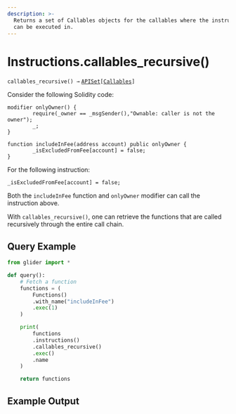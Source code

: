 ```yaml
---
description: >-
  Returns a set of Callables objects for the callables where the instructions
  can be executed in.
---
```


# Instructions.callables\_recursive()

`callables_recursive() →` [`APISet`](../iterables/apiset.md)`[`[`Callables`](../callables/)`]`&#x20;

Consider the following Solidity code:

```solidity
modifier onlyOwner() {
        require(_owner == _msgSender(),"Ownable: caller is not the owner");
        _;
}

function includeInFee(address account) public onlyOwner {
        _isExcludedFromFee[account] = false;
}
```

For the following instruction:

```solidity
_isExcludedFromFee[account] = false;
```

Both the `includeInFee` function and `onlyOwner` modifier can call the instruction above. &#x20;

With `callables_recursive()`, one can retrieve the functions that are called recursively through the entire call chain.

## Query Example

```python
from glider import *

def query():
    # Fetch a function
    functions = (
        Functions()
        .with_name("includeInFee")
        .exec(1)
    )

    print(
        functions
        .instructions()
        .callables_recursive()
        .exec()
        .name
    )

    return functions
```

## Example Output

<figure><img src="../../.gitbook/assets/Screenshot 2025-09-18 at 9.41.40 AM.png" alt=""><figcaption></figcaption></figure>
